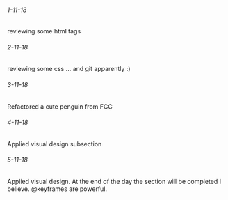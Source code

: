 ###### 1-11-18
reviewing some html tags
###### 2-11-18
reviewing some css ... and git apparently :)
###### 3-11-18
Refactored a cute penguin from FCC
###### 4-11-18
Applied visual design subsection
###### 5-11-18
Applied visual design. At the end of the day the section will be completed
I believe. @keyframes are powerful.
